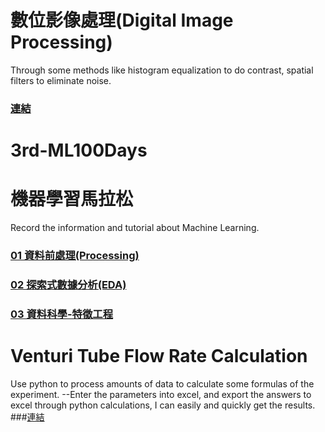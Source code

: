 # 數位影像處理(Digital Image Processing)
Through some methods like histogram equalization to do contrast, spatial filters to eliminate noise.
### [連結](https://github.com/zzo30802/3rd-ML100Days/tree/master/homework/digital_image_processing)

# 3rd-ML100Days
# 機器學習馬拉松
Record the information and tutorial about Machine Learning.
### [01 資料前處理(Processing)](https://github.com/zzo30802/3rd-ML100Days/blob/master/homework/01%E5%89%8D%E8%99%95%E7%90%86(Day001~Day013).ipynb)
### [02 探索式數據分析(EDA)](https://github.com/zzo30802/3rd-ML100Days/blob/master/homework/02EDA%E6%8E%A2%E7%B4%A2%E5%BC%8F%E6%95%B8%E6%93%9A%E5%88%86%E6%9E%90(Day014~021).ipynb)
### [03 資料科學-特徵工程](https://github.com/zzo30802/3rd-ML100Days/blob/master/homework/03%E8%B3%87%E6%96%99%E7%A7%91%E5%AD%B8%E7%89%B9%E5%BE%B5%E5%B7%A5%E7%A8%8B%E6%8A%80%E8%A1%93(Day022~032).ipynb)

# Venturi Tube Flow Rate Calculation
Use python to process amounts of data to calculate some formulas of the experiment. --Enter the parameters into excel, and
export the answers to excel through python calculations, I can easily and quickly get the results.
###[連結](https://github.com/zzo30802/3rd-ML100Days/tree/master/master_thesis)
